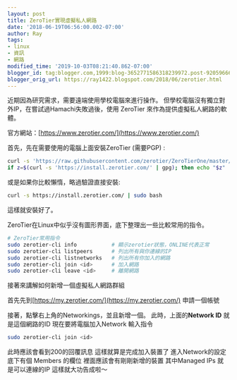 ```yaml
---
layout: post
title: ZeroTier實現虛擬私人網路
date: '2018-06-19T06:56:00.002-07:00'
author: Ray
tags:
- linux
- 資訊
- 網路
modified_time: '2019-10-03T08:21:40.862-07:00'
blogger_id: tag:blogger.com,1999:blog-3652771586318239972.post-9205966645639369479
blogger_orig_url: https://ray1422.blogspot.com/2018/06/zerotier.html
---
```


近期因為研究需求，需要遠端使用學校電腦來進行操作。  但學校電腦沒有獨立對外IP，在嘗試過Hamachi失敗過後，使用 ZeroTier 來作為提供虛擬私人網路的軟體。

官方網站：[https://www.zerotier.com/](https://www.zerotier.com/)

首先，先在需要使用的電腦上面安裝ZeroTier (需要PGP) :

```bash
curl -s 'https://raw.githubusercontent.com/zerotier/ZeroTierOne/master/doc/contact%40zerotier.com.gpg' | gpg --import && \
if z=$(curl -s 'https://install.zerotier.com/' | gpg); then echo "$z" | sudo bash; fi
```
或是如果你比較懶惰，略過驗證直接安裝:
```bash
curl -s https://install.zerotier.com/ | sudo bash
```
這樣就安裝好了。

ZeroTier在Linux中似乎沒有圖形界面，底下整理出一些比較常用的指令。
```bash
# ZeroTier常用指令  
sudo zerotier-cli info           # 顯示zerotier狀態，ONLINE代表正常  
sudo zerotier-cli listpeers      # 列出所有與你連線的IP  
sudo zerotier-cli listnetworks   # 列出所有你加入的網路  
sudo zerotier-cli join <id>      # 加入網路  
sudo zerotier-cli leave <id>     # 離開網路
```
接著來講解如何新增一個虛擬私人網路群組    

首先先到[https://my.zerotier.com/](https://my.zerotier.com/) 申請一個帳號

接著，點擊右上角的Networkings，並且新增一個。
此時，上面的**Network ID** 就是這個網路的ID
現在要將電腦加入Network    輸入指令  

```bash
sudo zerotier-cli join <id>
```
此時應該會看到200的回覆訊息  這樣就算是完成加入裝置了    進入Network的設定 底下有個 Members 的欄位  裡面應該會有剛剛新增的裝置  其中Managed IPs 就是可以連線的IP    這樣就大功告成啦～